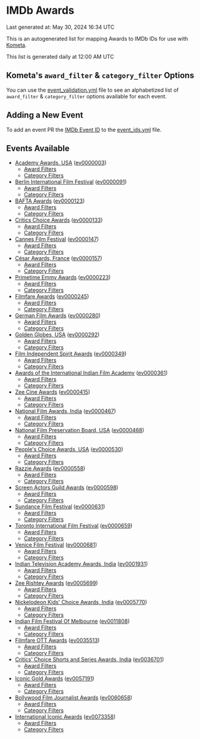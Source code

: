 # IMDb Awards

Last generated at: May 30, 2024 16:34 UTC

This is an autogenerated list for mapping Awards to IMDb IDs for use with [Kometa](https://github.com/Kometa-Team/Kometa).

This list is generated daily at 12:00 AM UTC 

## Kometa's `award_filter` & `category_filter` Options

You can use the [event_validation.yml](https://github.com/Kometa-Team/IMDb-Awards/blob/master/event_validation.yml) file to see an alphabetized list of `award_filter` & `category_filter` options available for each event.

## Adding a New Event

To add an event PR the [IMDb Event ID](https://www.imdb.com/event/all/) to the [event_ids.yml](https://github.com/Kometa-Team/IMDb-Awards/blob/master/event_ids.yml) file.

## Events Available

* [Academy Awards, USA](https://www.imdb.com/event/ev0000003) ([ev0000003](https://github.com/Kometa-Team/IMDb-Awards/blob/master/event_validation.yml#L1))
  * [Award Filters](https://github.com/Kometa-Team/IMDb-Awards/blob/master/event_validation.yml#L6)
  * [Category Filters](https://github.com/Kometa-Team/IMDb-Awards/blob/master/event_validation.yml#L14)
* [Berlin International Film Festival](https://www.imdb.com/event/ev0000091) ([ev0000091](https://github.com/Kometa-Team/IMDb-Awards/blob/master/event_validation.yml#L148))
  * [Award Filters](https://github.com/Kometa-Team/IMDb-Awards/blob/master/event_validation.yml#L152)
  * [Category Filters](https://github.com/Kometa-Team/IMDb-Awards/blob/master/event_validation.yml#L346)
* [BAFTA Awards](https://www.imdb.com/event/ev0000123) ([ev0000123](https://github.com/Kometa-Team/IMDb-Awards/blob/master/event_validation.yml#L622))
  * [Award Filters](https://github.com/Kometa-Team/IMDb-Awards/blob/master/event_validation.yml#L627)
  * [Category Filters](https://github.com/Kometa-Team/IMDb-Awards/blob/master/event_validation.yml#L660)
* [Critics Choice Awards](https://www.imdb.com/event/ev0000133) ([ev0000133](https://github.com/Kometa-Team/IMDb-Awards/blob/master/event_validation.yml#L1150))
  * [Award Filters](https://github.com/Kometa-Team/IMDb-Awards/blob/master/event_validation.yml#L1153)
  * [Category Filters](https://github.com/Kometa-Team/IMDb-Awards/blob/master/event_validation.yml#L1158)
* [Cannes Film Festival](https://www.imdb.com/event/ev0000147) ([ev0000147](https://github.com/Kometa-Team/IMDb-Awards/blob/master/event_validation.yml#L1259))
  * [Award Filters](https://github.com/Kometa-Team/IMDb-Awards/blob/master/event_validation.yml#L1264)
  * [Category Filters](https://github.com/Kometa-Team/IMDb-Awards/blob/master/event_validation.yml#L1430)
* [César Awards, France](https://www.imdb.com/event/ev0000157) ([ev0000157](https://github.com/Kometa-Team/IMDb-Awards/blob/master/event_validation.yml#L1660))
  * [Award Filters](https://github.com/Kometa-Team/IMDb-Awards/blob/master/event_validation.yml#L1663)
  * [Category Filters](https://github.com/Kometa-Team/IMDb-Awards/blob/master/event_validation.yml#L1668)
* [Primetime Emmy Awards](https://www.imdb.com/event/ev0000223) ([ev0000223](https://github.com/Kometa-Team/IMDb-Awards/blob/master/event_validation.yml#L1725))
  * [Award Filters](https://github.com/Kometa-Team/IMDb-Awards/blob/master/event_validation.yml#L1730)
  * [Category Filters](https://github.com/Kometa-Team/IMDb-Awards/blob/master/event_validation.yml#L1737)
* [Filmfare Awards](https://www.imdb.com/event/ev0000245) ([ev0000245](https://github.com/Kometa-Team/IMDb-Awards/blob/master/event_validation.yml#L4568))
  * [Award Filters](https://github.com/Kometa-Team/IMDb-Awards/blob/master/event_validation.yml#L4572)
  * [Category Filters](https://github.com/Kometa-Team/IMDb-Awards/blob/master/event_validation.yml#L4581)
* [German Film Awards](https://www.imdb.com/event/ev0000280) ([ev0000280](https://github.com/Kometa-Team/IMDb-Awards/blob/master/event_validation.yml#L4683))
  * [Award Filters](https://github.com/Kometa-Team/IMDb-Awards/blob/master/event_validation.yml#L4687)
  * [Category Filters](https://github.com/Kometa-Team/IMDb-Awards/blob/master/event_validation.yml#L4710)
* [Golden Globes, USA](https://www.imdb.com/event/ev0000292) ([ev0000292](https://github.com/Kometa-Team/IMDb-Awards/blob/master/event_validation.yml#L2938))
  * [Award Filters](https://github.com/Kometa-Team/IMDb-Awards/blob/master/event_validation.yml#L2943)
  * [Category Filters](https://github.com/Kometa-Team/IMDb-Awards/blob/master/event_validation.yml#L2951)
* [Film Independent Spirit Awards](https://www.imdb.com/event/ev0000349) ([ev0000349](https://github.com/Kometa-Team/IMDb-Awards/blob/master/event_validation.yml#L3117))
  * [Award Filters](https://github.com/Kometa-Team/IMDb-Awards/blob/master/event_validation.yml#L3120)
  * [Category Filters](https://github.com/Kometa-Team/IMDb-Awards/blob/master/event_validation.yml#L3129)
* [Awards of the International Indian Film Academy](https://www.imdb.com/event/ev0000361) ([ev0000361](https://github.com/Kometa-Team/IMDb-Awards/blob/master/event_validation.yml#L4783))
  * [Award Filters](https://github.com/Kometa-Team/IMDb-Awards/blob/master/event_validation.yml#L4785)
  * [Category Filters](https://github.com/Kometa-Team/IMDb-Awards/blob/master/event_validation.yml#L4794)
* [Zee Cine Awards](https://www.imdb.com/event/ev0000415) ([ev0000415](https://github.com/Kometa-Team/IMDb-Awards/blob/master/event_validation.yml#L4873))
  * [Award Filters](https://github.com/Kometa-Team/IMDb-Awards/blob/master/event_validation.yml#L4875)
  * [Category Filters](https://github.com/Kometa-Team/IMDb-Awards/blob/master/event_validation.yml#L4885)
* [National Film Awards, India](https://www.imdb.com/event/ev0000467) ([ev0000467](https://github.com/Kometa-Team/IMDb-Awards/blob/master/event_validation.yml#L4990))
  * [Award Filters](https://github.com/Kometa-Team/IMDb-Awards/blob/master/event_validation.yml#L4994)
  * [Category Filters](https://github.com/Kometa-Team/IMDb-Awards/blob/master/event_validation.yml#L5007)
* [National Film Preservation Board, USA](https://www.imdb.com/event/ev0000468) ([ev0000468](https://github.com/Kometa-Team/IMDb-Awards/blob/master/event_validation.yml#L3169))
  * [Award Filters](https://github.com/Kometa-Team/IMDb-Awards/blob/master/event_validation.yml#L3172)
  * [Category Filters](https://github.com/Kometa-Team/IMDb-Awards/blob/master/event_validation.yml#L3174)
* [People's Choice Awards, USA](https://www.imdb.com/event/ev0000530) ([ev0000530](https://github.com/Kometa-Team/IMDb-Awards/blob/master/event_validation.yml#L3177))
  * [Award Filters](https://github.com/Kometa-Team/IMDb-Awards/blob/master/event_validation.yml#L3180)
  * [Category Filters](https://github.com/Kometa-Team/IMDb-Awards/blob/master/event_validation.yml#L3183)
* [Razzie Awards](https://www.imdb.com/event/ev0000558) ([ev0000558](https://github.com/Kometa-Team/IMDb-Awards/blob/master/event_validation.yml#L3425))
  * [Award Filters](https://github.com/Kometa-Team/IMDb-Awards/blob/master/event_validation.yml#L3428)
  * [Category Filters](https://github.com/Kometa-Team/IMDb-Awards/blob/master/event_validation.yml#L3433)
* [Screen Actors Guild Awards](https://www.imdb.com/event/ev0000598) ([ev0000598](https://github.com/Kometa-Team/IMDb-Awards/blob/master/event_validation.yml#L3473))
  * [Award Filters](https://github.com/Kometa-Team/IMDb-Awards/blob/master/event_validation.yml#L3476)
  * [Category Filters](https://github.com/Kometa-Team/IMDb-Awards/blob/master/event_validation.yml#L3478)
* [Sundance Film Festival](https://www.imdb.com/event/ev0000631) ([ev0000631](https://github.com/Kometa-Team/IMDb-Awards/blob/master/event_validation.yml#L3504))
  * [Award Filters](https://github.com/Kometa-Team/IMDb-Awards/blob/master/event_validation.yml#L3507)
  * [Category Filters](https://github.com/Kometa-Team/IMDb-Awards/blob/master/event_validation.yml#L3557)
* [Toronto International Film Festival](https://www.imdb.com/event/ev0000659) ([ev0000659](https://github.com/Kometa-Team/IMDb-Awards/blob/master/event_validation.yml#L3669))
  * [Award Filters](https://github.com/Kometa-Team/IMDb-Awards/blob/master/event_validation.yml#L3672)
  * [Category Filters](https://github.com/Kometa-Team/IMDb-Awards/blob/master/event_validation.yml#L3722)
* [Venice Film Festival](https://www.imdb.com/event/ev0000681) ([ev0000681](https://github.com/Kometa-Team/IMDb-Awards/blob/master/event_validation.yml#L3792))
  * [Award Filters](https://github.com/Kometa-Team/IMDb-Awards/blob/master/event_validation.yml#L3797)
  * [Category Filters](https://github.com/Kometa-Team/IMDb-Awards/blob/master/event_validation.yml#L4130)
* [Indian Television Academy Awards, India](https://www.imdb.com/event/ev0001931) ([ev0001931](https://github.com/Kometa-Team/IMDb-Awards/blob/master/event_validation.yml#L5198))
  * [Award Filters](https://github.com/Kometa-Team/IMDb-Awards/blob/master/event_validation.yml#L5200)
  * [Category Filters](https://github.com/Kometa-Team/IMDb-Awards/blob/master/event_validation.yml#L5208)
* [Zee Rishtey Awards](https://www.imdb.com/event/ev0005699) ([ev0005699](https://github.com/Kometa-Team/IMDb-Awards/blob/master/event_validation.yml#L5381))
  * [Award Filters](https://github.com/Kometa-Team/IMDb-Awards/blob/master/event_validation.yml#L5383)
  * [Category Filters](https://github.com/Kometa-Team/IMDb-Awards/blob/master/event_validation.yml#L5385)
* [Nickelodeon Kids' Choice Awards, India](https://www.imdb.com/event/ev0005770) ([ev0005770](https://github.com/Kometa-Team/IMDb-Awards/blob/master/event_validation.yml#L5460))
  * [Award Filters](https://github.com/Kometa-Team/IMDb-Awards/blob/master/event_validation.yml#L5462)
  * [Category Filters](https://github.com/Kometa-Team/IMDb-Awards/blob/master/event_validation.yml#L5465)
* [Indian Film Festival Of Melbourne](https://www.imdb.com/event/ev0011808) ([ev0011808](https://github.com/Kometa-Team/IMDb-Awards/blob/master/event_validation.yml#L5500))
  * [Award Filters](https://github.com/Kometa-Team/IMDb-Awards/blob/master/event_validation.yml#L5502)
  * [Category Filters](https://github.com/Kometa-Team/IMDb-Awards/blob/master/event_validation.yml#L5514)
* [Filmfare OTT Awards](https://www.imdb.com/event/ev0035513) ([ev0035513](https://github.com/Kometa-Team/IMDb-Awards/blob/master/event_validation.yml#L5533))
  * [Award Filters](https://github.com/Kometa-Team/IMDb-Awards/blob/master/event_validation.yml#L5535)
  * [Category Filters](https://github.com/Kometa-Team/IMDb-Awards/blob/master/event_validation.yml#L5541)
* [Critics’ Choice Shorts and Series Awards, India](https://www.imdb.com/event/ev0036701) ([ev0036701](https://github.com/Kometa-Team/IMDb-Awards/blob/master/event_validation.yml#L5604))
  * [Award Filters](https://github.com/Kometa-Team/IMDb-Awards/blob/master/event_validation.yml#L5606)
  * [Category Filters](https://github.com/Kometa-Team/IMDb-Awards/blob/master/event_validation.yml#L5609)
* [Iconic Gold Awards](https://www.imdb.com/event/ev0057191) ([ev0057191](https://github.com/Kometa-Team/IMDb-Awards/blob/master/event_validation.yml#L5627))
  * [Award Filters](https://github.com/Kometa-Team/IMDb-Awards/blob/master/event_validation.yml#L5629)
  * [Category Filters](https://github.com/Kometa-Team/IMDb-Awards/blob/master/event_validation.yml#L5631)
* [Bollywood Film Journalist Awards](https://www.imdb.com/event/ev0060658) ([ev0060658](https://github.com/Kometa-Team/IMDb-Awards/blob/master/event_validation.yml#L5690))
  * [Award Filters](https://github.com/Kometa-Team/IMDb-Awards/blob/master/event_validation.yml#L5692)
  * [Category Filters](https://github.com/Kometa-Team/IMDb-Awards/blob/master/event_validation.yml#L5697)
* [International Iconic Awards](https://www.imdb.com/event/ev0073358) ([ev0073358](https://github.com/Kometa-Team/IMDb-Awards/blob/master/event_validation.yml#L5708))
  * [Award Filters](https://github.com/Kometa-Team/IMDb-Awards/blob/master/event_validation.yml#L5710)
  * [Category Filters](https://github.com/Kometa-Team/IMDb-Awards/blob/master/event_validation.yml#L5712)
